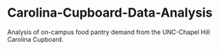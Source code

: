 # Carolina-Cupboard-Data-Analysis
Analysis of on-campus food pantry demand from the UNC-Chapel Hill Carolina Cupboard. 
